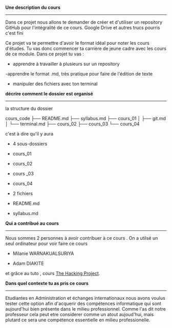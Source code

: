 **Une description du cours**

---

Dans ce projet nous allons te demander de créer et d'utiliser un repository GitHub pour l'intégralité de ce cours. Google Drive et autres trucs pourris c'est fini

Ce projet va te permettre d'avoir le format idéal pour noter les cours d'études. Tu vas donc commencer ta carrière de jeune cadre avec les cours de ce module.
Dans ce projet tu vas :

- apprendre à travailler à plusieurs sur un repository

-apprendre le format .md, très pratique pour faire de l'édition de texte

- manipuler des fichiers avec ton terminal 


**décrire comment le dossier est organisé**

---
la structure du dossier 

cours_code
├── README.md
├── syllabus.md
├── cours_01
│   ├── git.md
│   └── terminal.md
├── cours_02
├── cours_03
└── cours_04

c'est à dire qu'il y aura 

- 4 sous-dossiers 

- cours_01

- cours_02

- cours _03

- cours_04

- 2 fichiers 

- README.md
- syllabus.md

**Qui a contribué au cours** 

---
Nous sommes 2 personnes à avoir contribuer à ce cours . On a utilsé un seul ordinateur pour voir faire ce cours  
- Milanie WARNAKUALSURIYA
 
 - Adam DIAKITE

 et grâce au tuto , cours  [The Hacking Project](https://www.thehackingproject.org/). 


**Dans quel contexte tu as pris ce cours**

---
 
Etudiantes en Administration et échanges internationaux nous avons voulus tester cette option afin d'acquerir des compétences informatique qui sont aujourd'hui bien présente dans le milieu professionnel. Comme l'as dit notre professeur cela peut etre considerer comme un atout aujoud'hui, mais plutard ce sera une compétence essentielle en milieu professionelle. 
